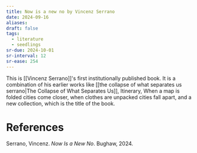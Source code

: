 ```yaml
---
title: Now is a new no by Vincenz Serrano
date: 2024-09-16
aliases: 
draft: false
tags:
  - literature
  - seedlings
sr-due: 2024-10-01
sr-interval: 12
sr-ease: 254
---
```

This is [[Vincenz Serrano]]'s first institutionally published book. It is a combination of his earlier works like [[the collapse of what separates us serrano|The Collapse of What Separates Us]], Itinerary, When a map is folded cities come closer, when clothes are unpacked cities fall apart, and a new collection, which is the title of the book.

# References

Serrano, Vincenz. _Now Is a New No_. Bughaw, 2024.